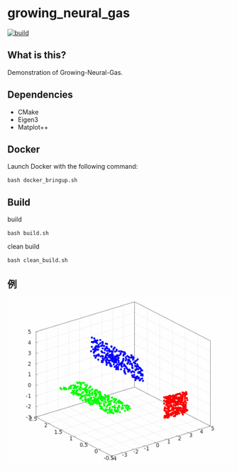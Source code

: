 # growing_neural_gas

[![build](https://github.com/TakumaNakao/growing_neural_gas/actions/workflows/build.yml/badge.svg)](https://github.com/TakumaNakao/growing_neural_gas/actions/workflows/build.yml)

## What is this?
Demonstration of Growing-Neural-Gas.

## Dependencies
* CMake
* Eigen3
* Matplot++

## Docker
Launch Docker with the following command:
```
bash docker_bringup.sh
```

## Build
build
```
bash build.sh
```
clean build
```
bash clean_build.sh
```
## 例
![growing_neural_gas](readme_img/gng.gif)
